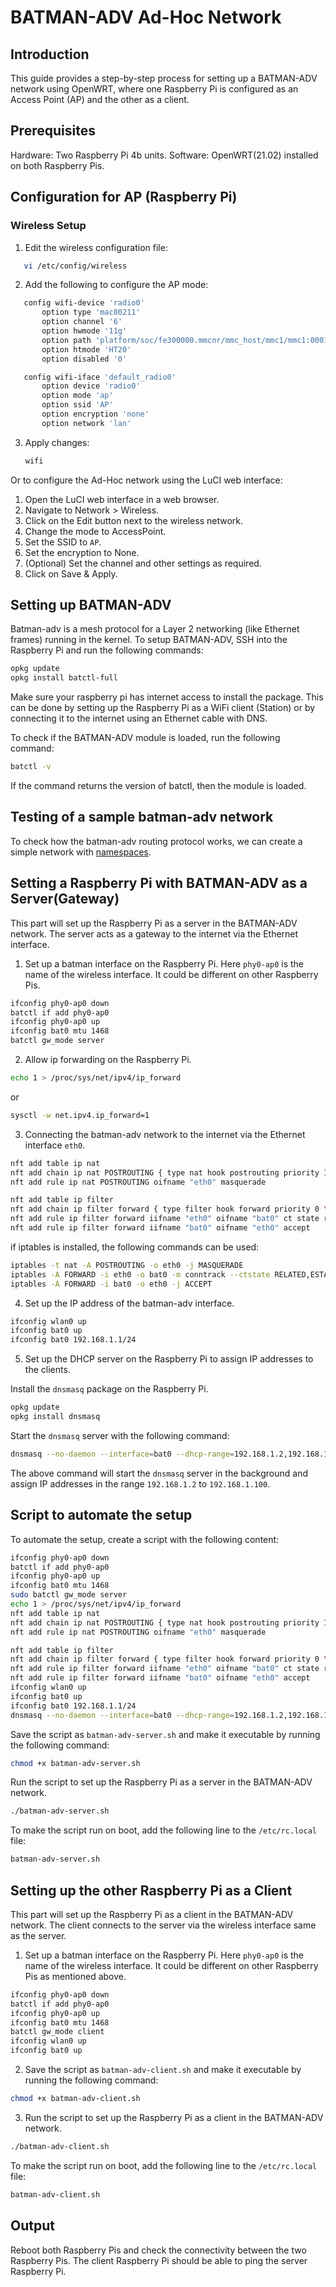 # BATMAN-ADV Ad-Hoc Network

## Introduction
This guide provides a step-by-step process for setting up a BATMAN-ADV network using OpenWRT, where one Raspberry Pi is configured as an Access Point (AP) and the other as a client.

## Prerequisites
Hardware: Two Raspberry Pi 4b units.
Software: OpenWRT(21.02) installed on both Raspberry Pis.

## Configuration for AP (Raspberry Pi)
### Wireless Setup
1. Edit the wireless configuration file:
 ```bash
    vi /etc/config/wireless
  ```
2. Add the following to configure the AP mode:
 ```bash
    config wifi-device 'radio0'
        option type 'mac80211'
        option channel '6'
        option hwmode '11g'
        option path 'platform/soc/fe300000.mmcnr/mmc_host/mmc1/mmc1:0001/mmc1:0001:1'
        option htmode 'HT20'
        option disabled '0'

    config wifi-iface 'default_radio0'
        option device 'radio0'
        option mode 'ap'
        option ssid 'AP'
        option encryption 'none'
        option network 'lan'
  ```
3. Apply changes:
    ```bash
    wifi
    ```


Or to configure the Ad-Hoc network using the LuCI web interface:

1. Open the LuCI web interface in a web browser.
2. Navigate to Network > Wireless.
3. Click on the Edit button next to the wireless network.
4. Change the mode to AccessPoint.
5. Set the SSID to `AP`.
6. Set the encryption to None.
7. (Optional) Set the channel and other settings as required.
8. Click on Save & Apply.

## Setting up BATMAN-ADV

Batman-adv is a mesh protocol for a Layer 2 networking (like Ethernet frames) running in the kernel.
To setup BATMAN-ADV, SSH into the Raspberry Pi and run the following commands:

```bash
opkg update
opkg install batctl-full
```

Make sure your raspberry pi has internet access to install the package. This can be done by setting up the Raspberry Pi as a WiFi client (Station) or by connecting it to the internet using an Ethernet cable with DNS.

To check if the BATMAN-ADV module is loaded, run the following command:

```bash
batctl -v
```

If the command returns the version of batctl, then the module is loaded.

## Testing of a sample batman-adv network

To check how the batman-adv routing protocol works, we can create a simple network with [namespaces](/AdHoc/namespaces.md).

## Setting a Raspberry Pi with BATMAN-ADV as a Server(Gateway)

This part will set up the Raspberry Pi as a server in the BATMAN-ADV network. The server acts as a gateway to the internet via the Ethernet interface.

1. Set up a batman interface on the Raspberry Pi. Here `phy0-ap0` is the name of the wireless interface. It could be different on other Raspberry Pis.

```bash
ifconfig phy0-ap0 down
batctl if add phy0-ap0
ifconfig phy0-ap0 up
ifconfig bat0 mtu 1468
batctl gw_mode server
```

2. Allow ip forwarding on the Raspberry Pi.

```bash
echo 1 > /proc/sys/net/ipv4/ip_forward
```
or

```bash
sysctl -w net.ipv4.ip_forward=1
```

3. Connecting the batman-adv network to the internet via the Ethernet interface `eth0`.

```bash
nft add table ip nat
nft add chain ip nat POSTROUTING { type nat hook postrouting priority 100 \; }
nft add rule ip nat POSTROUTING oifname "eth0" masquerade

nft add table ip filter
nft add chain ip filter forward { type filter hook forward priority 0 \; }
nft add rule ip filter forward iifname "eth0" oifname "bat0" ct state related,established accept
nft add rule ip filter forward iifname "bat0" oifname "eth0" accept
```

if iptables is installed, the following commands can be used:

```bash
iptables -t nat -A POSTROUTING -o eth0 -j MASQUERADE
iptables -A FORWARD -i eth0 -o bat0 -m conntrack --ctstate RELATED,ESTABLISHED -j ACCEPT
iptables -A FORWARD -i bat0 -o eth0 -j ACCEPT
```


4. Set up the IP address of the batman-adv interface.

```bash
ifconfig wlan0 up
ifconfig bat0 up
ifconfig bat0 192.168.1.1/24
``` 

5. Set up the DHCP server on the Raspberry Pi to assign IP addresses to the clients.

Install the `dnsmasq` package on the Raspberry Pi.
```bash
opkg update
opkg install dnsmasq
```

Start the `dnsmasq` server with the following command:
```bash
dnsmasq --no-daemon --interface=bat0 --dhcp-range=192.168.1.2,192.168.1.100,12h &
```
The above command will start the `dnsmasq` server in the background and assign IP addresses in the range `192.168.1.2` to `192.168.1.100`.

## Script to automate the setup

To automate the setup, create a script with the following content:

```bash
ifconfig phy0-ap0 down
batctl if add phy0-ap0
ifconfig phy0-ap0 up
ifconfig bat0 mtu 1468
sudo batctl gw_mode server
echo 1 > /proc/sys/net/ipv4/ip_forward
nft add table ip nat
nft add chain ip nat POSTROUTING { type nat hook postrouting priority 100 \; }
nft add rule ip nat POSTROUTING oifname "eth0" masquerade

nft add table ip filter
nft add chain ip filter forward { type filter hook forward priority 0 \; }
nft add rule ip filter forward iifname "eth0" oifname "bat0" ct state related,established accept
nft add rule ip filter forward iifname "bat0" oifname "eth0" accept
ifconfig wlan0 up
ifconfig bat0 up
ifconfig bat0 192.168.1.1/24
dnsmasq --no-daemon --interface=bat0 --dhcp-range=192.168.1.2,192.168.1.100,12h &
```

Save the script as `batman-adv-server.sh` and make it executable by running the following command:

```bash
chmod +x batman-adv-server.sh
```

Run the script to set up the Raspberry Pi as a server in the BATMAN-ADV network.

```bash
./batman-adv-server.sh
```

To make the script run on boot, add the following line to the `/etc/rc.local` file:

```bash
batman-adv-server.sh
```

## Setting up the other Raspberry Pi as a Client

This part will set up the Raspberry Pi as a client in the BATMAN-ADV network. The client connects to the server via the wireless interface same as the server.

1. Set up a batman interface on the Raspberry Pi. Here `phy0-ap0` is the name of the wireless interface. It could be different on other Raspberry Pis as mentioned above.

```bash
ifconfig phy0-ap0 down
batctl if add phy0-ap0
ifconfig phy0-ap0 up
ifconfig bat0 mtu 1468
batctl gw_mode client
ifconfig wlan0 up
ifconfig bat0 up
```

2. Save the script as `batman-adv-client.sh` and make it executable by running the following command:

```bash
chmod +x batman-adv-client.sh
```

3. Run the script to set up the Raspberry Pi as a client in the BATMAN-ADV network.

```bash
./batman-adv-client.sh
```

To make the script run on boot, add the following line to the `/etc/rc.local` file:

```bash
batman-adv-client.sh
```

## Output

Reboot both Raspberry Pis and check the connectivity between the two Raspberry Pis. The client Raspberry Pi should be able to ping the server Raspberry Pi.


